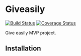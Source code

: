 # Giveasily
[![Build Status](https://travis-ci.org/victorlenerd/Bookstore.svg?branch=master)](https://travis-ci.org/osammy/Giveasily) [![Coverage Status](https://coveralls.io/repos/github/osammy/Giveasily/badge.svg?branch=master)](https://coveralls.io/github/osammy/Giveasily?branch=master)

Give easily MVP project.

## Installation

